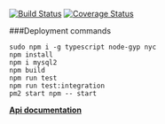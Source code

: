 [![Build Status](https://travis-ci.org/AI111/trellolo-server.svg?branch=master)](https://travis-ci.org/AI111/trellolo-server)
[![Coverage Status](https://coveralls.io/repos/github/AI111/trellolo-server/badge.svg)](https://coveralls.io/github/AI111/trellolo-server)

###Deployment commands

```
sudo npm i -g typescript node-gyp nyc
npm install
npm i mysql2
npm build
npm run test
npm run test:integration
pm2 start npm -- start
```
[**Api documentation**](https://trellolo.com/swagger/)